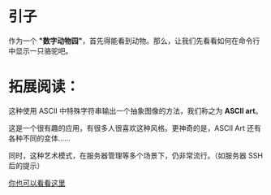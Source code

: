 # 引子

作为一个 **"数字动物园"**，首先得能看到动物。那么，让我们先看看如何在命令行中显示一只骆驼吧。


# 拓展阅读：

这种使用 ASCII 中特殊字符串输出一个抽象图像的方法，我们称之为 **ASCII art**。

这是一个很有趣的应用，有很多人很喜欢这种风格。更神奇的是，ASCII Art 还有各种不同的变体……

同时，这种艺术模式，在服务器管理等多个场景下，仍非常流行。（如服务器 SSH 后的提示）

[你也可以看看这里](https://www.bilibili.com/video/BV1rV411d7Li)